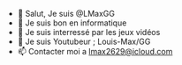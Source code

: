 - 👋 Salut, Je suis @LMaxGG
- 👀 Je suis bon en informatique
- 🌱 Je suis interressé par les jeux vidéos
- 💞️ Je suis Youtubeur ; Louis-Max/GG
- 📫 Contacter moi a lmax2629@icloud.com




